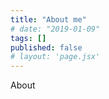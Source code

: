 ```yaml
---
title: "About me"
# date: "2019-01-09"
tags: []
published: false
# layout: 'page.jsx'
---
```


About